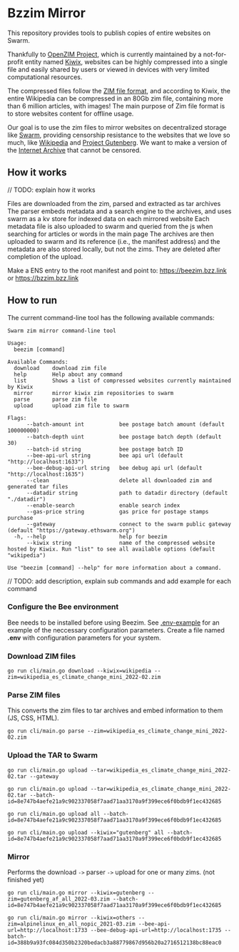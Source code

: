 # Bzzim Mirror

This repository provides tools to publish copies of entire websites on Swarm.

Thankfully to [OpenZIM Project](https://wiki.openzim.org/wiki/OpenZIM), which is currently maintained by a not-for-profit entity named [Kiwix](https://www.kiwix.org/en/), websites can be highly compressed into a single file and easily shared by users or viewed in devices with very limited computational resources. 

The compressed files follow the [ZIM file format](https://wiki.openzim.org/wiki/ZIM_file_format), and according to Kiwix, the entire Wikipedia can be compressed in an 80Gb zim file, containing more than 6 million articles, with images!
The main purpose of Zim file format is to store websites content for offline usage.

Our goal is to use the zim files to mirror websites on decentralized storage like [Swarm](https://www.ethswarm.org/), providing censorship resistance to the websites that we love so much, like [Wikipedia](https://www.wikipedia.org/) and [Project Gutenberg](https://www.gutenberg.org/). We want to make a version of the [Internet Archive](https://archive.org/web/) that cannot be censored.


## How it works

// TODO: explain how it works

Files are downloaded from the zim, parsed and extracted as tar archives
The parser embeds metadata and a search engine to the archives, and uses swarm as a kv store for indexed data on each mirrored website
Each metadata file is also uploaded to swarm and queried from the js when searching for articles or words in the main page
The archives are then uploaded to swarm and its reference (i.e., the manifest address) and the metadata are also stored locally, but not the zims.
They are deleted after completion of the upload.

Make a ENS entry to the root manifest and point to: https://beezim.bzz.link or https://bzzim.bzz.link

## How to run

The current command-line tool has the following available commands:
```
Swarm zim mirror command-line tool

Usage:
  beezim [command]

Available Commands:
  download    download zim file
  help        Help about any command
  list        Shows a list of compressed websites currently maintained by Kiwix
  mirror      mirror kiwix zim repositories to swarm
  parse       parse zim file
  upload      upload zim file to swarm

Flags:
      --batch-amount int           bee postage batch amount (default 100000000)
      --batch-depth uint           bee postage batch depth (default 30)
      --batch-id string            bee postage batch ID
      --bee-api-url string         bee api url (default "http://localhost:1633")
      --bee-debug-api-url string   bee debug api url (default "http://localhost:1635")
      --clean                      delete all downloaded zim and generated tar files
      --datadir string             path to datadir directory (default "./datadir")
      --enable-search              enable search index
      --gas-price string           gas price for postage stamps purchase
      --gateway                    connect to the swarm public gateway (default "https://gateway.ethswarm.org")
  -h, --help                       help for beezim
      --kiwix string               name of the compressed website hosted by Kiwix. Run "list" to see all available options (default "wikipedia")

Use "beezim [command] --help" for more information about a command.
```

// TODO: add description, explain sub commands and add example for each command
### Configure the Bee environment
Bee needs to be installed before using Beezim. See [.env-example](.env-example) for an example of the neccessary configuration parameters.
Create a file named **.env** with configuration parameters for your system.

### Download ZIM files

```
go run cli/main.go download --kiwix=wikipedia --zim=wikipedia_es_climate_change_mini_2022-02.zim 
```

### Parse ZIM files

This converts the zim files to tar archives and embed information to them (JS, CSS, HTML).

```
go run cli/main.go parse --zim=wikipedia_es_climate_change_mini_2022-02.zim
```

### Upload the TAR to Swarm

```
go run cli/main.go upload --tar=wikipedia_es_climate_change_mini_2022-02.tar --gateway
```
```
go run cli/main.go upload --tar=wikipedia_es_climate_change_mini_2022-02.tar --batch-id=8e747b4aefe21a9c902337058f7aad71aa3170a9f399ece6f0bdb9f1ec432685
```

```
go run cli/main.go upload all --batch-id=8e747b4aefe21a9c902337058f7aad71aa3170a9f399ece6f0bdb9f1ec432685
```

```
go run cli/main.go upload --kiwix="gutenberg" all --batch-id=8e747b4aefe21a9c902337058f7aad71aa3170a9f399ece6f0bdb9f1ec432685
```

### Mirror

Performs the download `->` parser `->` upload for one or many zims. (not finished yet)

```
go run cli/main.go mirror --kiwix=gutenberg --zim=gutenberg_af_all_2022-03.zim --batch-id=8e747b4aefe21a9c902337058f7aad71aa3170a9f399ece6f0bdb9f1ec432685
```

```
go run cli/main.go mirror --kiwix=others --zim=alpinelinux_en_all_nopic_2021-03.zim --bee-api-url=http://localhost:1733 --bee-debug-api-url=http://localhost:1735 --batch-id=388b9a93fc084d350b2320bedacb3a88779867d956b20a2716512138bc88eac0
```
